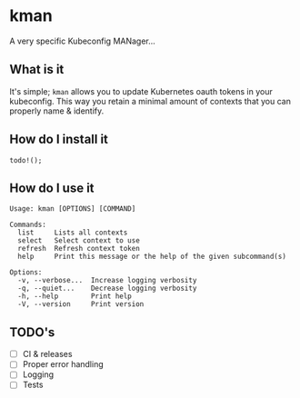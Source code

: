 # kman

A very specific Kubeconfig MANager...

## What is it

It's simple; `kman` allows you to update Kubernetes oauth tokens in your kubeconfig.
This way you retain a minimal amount of contexts that you can properly name & identify.

## How do I install it

`todo!();`

## How do I use it

```
Usage: kman [OPTIONS] [COMMAND]

Commands:
  list     Lists all contexts
  select   Select context to use
  refresh  Refresh context token
  help     Print this message or the help of the given subcommand(s)

Options:
  -v, --verbose...  Increase logging verbosity
  -q, --quiet...    Decrease logging verbosity
  -h, --help        Print help
  -V, --version     Print version
```

## TODO's

- [ ] CI & releases
- [ ] Proper error handling
- [ ] Logging
- [ ] Tests
